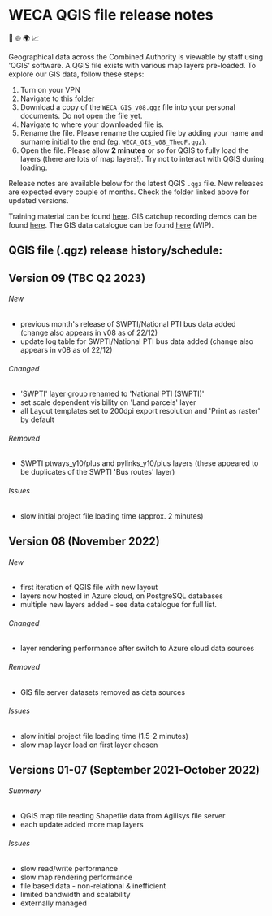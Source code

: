 # WECA QGIS file release notes
📍 🌐 🌍 📈

Geographical data across the Combined Authority is viewable by staff using 'QGIS' software. A QGIS file exists with various map layers pre-loaded.
To explore our GIS data, follow these steps:
1. Turn on your VPN
2. Navigate to [this folder](https://westofenglandca.sharepoint.com/:f:/r/sites/GIS/Shared%20Documents/General/QGIS_map_file)
3. Download a copy of the `WECA_GIS_v08.qgz` file into your personal documents. Do not open the file yet.
4. Navigate to where your downloaded file is.
5. Rename the file. Please rename the copied file by adding your name and surname initial to the end (eg. `WECA_GIS_v08_TheoF.qgz`).
6. Open the file. Please allow **2 minutes** or so for QGIS to fully load the layers (there are lots of map layers!). Try not to interact with QGIS during loading.

Release notes are available below for the latest QGIS `.qgz` file. New releases are expected every couple of months. Check the folder linked above for updated versions.

Training material can be found [here](https://westofenglandca.sharepoint.com/:f:/r/sites/GIS/Shared%20Documents/General/Training).
GIS catchup recording demos can be found [here](https://westofenglandca.sharepoint.com/:f:/r/sites/GIS/Shared%20Documents/General/Catch-ups/Recordings). The GIS data catalogue can be found [here](https://westofenglandca.sharepoint.com/:x:/r/sites/GIS/_layouts/15/Doc.aspx?sourcedoc=%7BCF113E21-93A4-42AC-AEFF-26530EF1A1D6%7D&file=WECA_GIS_data_catalogue.xlsx&action=default&mobileredirect=true) (WIP).

## **QGIS file (.qgz) release history/schedule:**

## **Version 09** (TBC Q2 2023)

###### New
* previous month's release of SWPTI/National PTI bus data added (change also appears in v08 as of 22/12)
* update log table for SWPTI/National PTI bus data added (change also appears in v08 as of 22/12)

###### Changed
* 'SWPTI' layer group renamed to 'National PTI (SWPTI)'
* set scale dependent visibility on 'Land parcels' layer
* all Layout templates set to 200dpi export resolution and 'Print as raster' by default

###### Removed
* SWPTI ptways_y10/plus and pylinks_y10/plus layers (these appeared to be duplicates of the SWPTI 'Bus routes' layer)

###### Issues
* slow initial project file loading time (approx. 2 minutes)


## **Version 08** (November 2022)

###### New
* first iteration of QGIS file with new layout
* layers now hosted in Azure cloud, on PostgreSQL databases
* multiple new layers added - see data catalogue for full list.


###### Changed
* layer rendering performance after switch to Azure cloud data sources


###### Removed
* GIS file server datasets removed as data sources


###### Issues
* slow initial project file loading time (1.5-2 minutes)
* slow map layer load on first layer chosen

## **Versions 01-07** (September 2021-October 2022)
###### Summary
* QGIS map file reading Shapefile data from Agilisys file server
* each update added more map layers


###### Issues
* slow read/write performance
* slow map rendering performance
* file based data - non-relational & inefficient
* limited bandwidth and scalability
* externally managed
